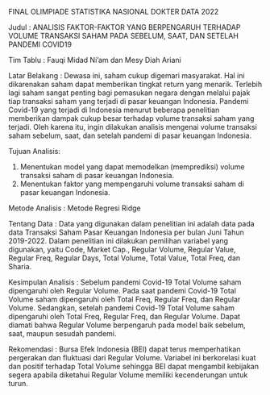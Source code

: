 FINAL OLIMPIADE STATISTIKA NASIONAL DOKTER DATA 2022 

Judul : ANALISIS FAKTOR-FAKTOR YANG BERPENGARUH TERHADAP VOLUME TRANSAKSI SAHAM PADA SEBELUM, SAAT, DAN SETELAH PANDEMI COVID19

Tim Tablu : Fauqi Midad Ni’am dan Mesy Diah Ariani

Latar Belakang : Dewasa ini, saham cukup digemari masyarakat. Hal ini dikarenakan saham dapat memberikan tingkat return yang menarik. 
Terlebih lagi saham sangat penting bagi pemasukan negara dengan melalui pajak tiap transaksi saham yang terjadi di pasar keuangan Indonesia.
Pandemi Covid-19 yang terjadi di Indonesia menurut beberapa penelitian memberikan dampak cukup besar terhadap volume transaksi saham yang terjadi. 
Oleh karena itu, ingin dilakukan analisis mengenai volume transaksi saham sebelum, saat, dan setelah pandemi di pasar keuangan Indonesia.

Tujuan Analisis:
1. Menentukan model yang dapat memodelkan (memprediksi) volume transaksi saham di pasar keuangan Indonesia.
2. Menentukan faktor yang mempengaruhi volume transaksi saham di pasar keuangan Indonesia.

Metode Analisis : 
Metode Regresi Ridge

Tentang Data :
Data yang digunakan dalam penelitian ini adalah data pada data Transaksi Saham Pasar Keuangan Indonesia per bulan Juni Tahun 2019-2022. 
Dalam penelitian ini dilakukan pemilihan variabel yang digunakan, yaitu Code, Market Cap., Regular Volume, Regular Value, Regular Freq, 
Regular Days, Total Volume, Total Value, Total Freq, dan Sharia.

Kesimpulan Analisis :
Sebelum pandemi Covid-19 Total Volume saham dipengaruhi oleh Regular Volume. 
Pada saat pandemi Covid-19 Total Volume saham dipengaruhi oleh Total Freq, Regular Freq, dan Regular Volume. 
Sedangkan, setelah pandemi Covid-19 Total Volume saham dipengaruhi oleh Total Freq, Regular Freq, dan Regular Volume. 
Dapat diamati bahwa Regular Volume berpengaruh pada model baik sebelum, saat, maupun sesudah pandemi.

Rekomendasi :
Bursa Efek Indonesia (BEI) dapat terus memperhatikan pergerakan dan fluktuasi dari Regular Volume. 
Variabel ini berkorelasi kuat dan positif terhadap Total Volume sehingga BEI dapat mengambil kebijakan segera apabila diketahui Regular Volume memiliki kecenderungan untuk turun.





